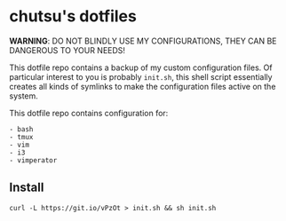 # chutsu's dotfiles

**WARNING**: DO NOT BLINDLY USE MY CONFIGURATIONS, THEY CAN BE DANGEROUS TO
YOUR NEEDS!

This dotfile repo contains a backup of my custom configuration files. Of
particular interest to you is probably `init.sh`, this shell script essentially
creates all kinds of symlinks to make the configuration files active on the
system.

This dotfile repo contains configuration for:

    - bash
    - tmux
    - vim
    - i3
    - vimperator


## Install

    curl -L https://git.io/vPzOt > init.sh && sh init.sh
